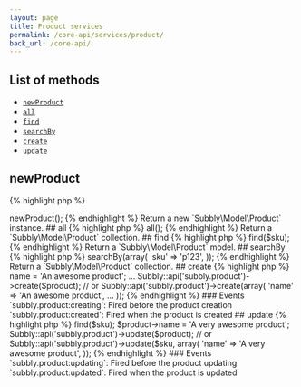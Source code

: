 ```yaml
---
layout: page
title: Product services
permalink: /core-api/services/product/
back_url: /core-api/
---
```

## List of methods

- [`newProduct`](#newproduct)
- [`all`](#all)
- [`find`](#find)
- [`searchBy`](#searchby)
- [`create`](#create)
- [`update`](#update)


## newProduct

{% highlight php %}
<?php
$product = Subbly::api('subbly.product')->newProduct();
{% endhighlight %}

Return a new `Subbly\Model\Product` instance.


## all

{% highlight php %}
<?php
$product = Subbly::api('subbly.product')->all();
{% endhighlight %}

Return a `Subbly\Model\Product` collection.


## find

{% highlight php %}
<?php
$sku  = 'A_PRODUCT_SKU';
$product = Subbly::api('subbly.product')->find($sku);
{% endhighlight %}

Return a `Subbly\Model\Product` model.


## searchBy

{% highlight php %}
<?php
$product = Subbly::api('subbly.product')->searchBy(array(
    'sku' => 'p123',
));
{% endhighlight %}

Return a `Subbly\Model\Product` collection.


## create

{% highlight php %}
<?php
$product = Subbly\Model\Product;
$product->name = 'An awesome product';
...
Subbly::api('subbly.product')->create($product);

// or
Subbly::api('subbly.product')->create(array(
    'name' => 'An awesome product',
    ...
));
{% endhighlight %}

### Events

`subbly.product:creating`: Fired before the product creation  
`subbly.product:created`: Fired when the product is created


## update

{% highlight php %}
<?php
$sku = 'PRODUCT_SKU';

$product = Subbly::api('subbly.product')->find($sku);
$product->name = 'A very awesome product';
Subbly::api('subbly.product')->update($product);
// or
Subbly::api('subbly.product')->update($sku, array(
    'name' => 'A very awesome product',
));
{% endhighlight %}

### Events

`subbly.product:updating`: Fired before the product updating  
`subbly.product:updated`: Fired when the product is updated
